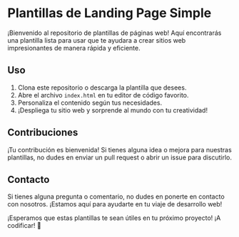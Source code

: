 # Plantillas de Landing Page Simple

¡Bienvenido al repositorio de plantillas de páginas web! Aquí encontrarás una plantilla lista para usar que te ayudara a crear sitios web impresionantes de manera rápida y eficiente.

## Uso

1. Clona este repositorio o descarga la plantilla que desees.
2. Abre el archivo `index.html` en tu editor de código favorito.
3. Personaliza el contenido según tus necesidades.
4. ¡Despliega tu sitio web y sorprende al mundo con tu creatividad!

## Contribuciones

¡Tu contribución es bienvenida! Si tienes alguna idea o mejora para nuestras plantillas, no dudes en enviar un pull request o abrir un issue para discutirlo.

## Contacto

Si tienes alguna pregunta o comentario, no dudes en ponerte en contacto con nosotros. ¡Estamos aquí para ayudarte en tu viaje de desarrollo web!

¡Esperamos que estas plantillas te sean útiles en tu próximo proyecto! ¡A codificar! 🚀

